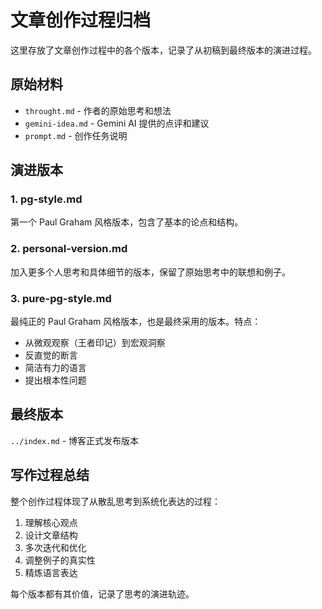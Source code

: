 # 文章创作过程归档

这里存放了文章创作过程中的各个版本，记录了从初稿到最终版本的演进过程。

## 原始材料

- `throught.md` - 作者的原始思考和想法
- `gemini-idea.md` - Gemini AI 提供的点评和建议  
- `prompt.md` - 创作任务说明

## 演进版本

### 1. pg-style.md
第一个 Paul Graham 风格版本，包含了基本的论点和结构。

### 2. personal-version.md  
加入更多个人思考和具体细节的版本，保留了原始思考中的联想和例子。

### 3. pure-pg-style.md
最纯正的 Paul Graham 风格版本，也是最终采用的版本。特点：
- 从微观观察（王者印记）到宏观洞察
- 反直觉的断言
- 简洁有力的语言
- 提出根本性问题

## 最终版本
`../index.md` - 博客正式发布版本

## 写作过程总结

整个创作过程体现了从散乱思考到系统化表达的过程：
1. 理解核心观点
2. 设计文章结构  
3. 多次迭代和优化
4. 调整例子的真实性
5. 精炼语言表达

每个版本都有其价值，记录了思考的演进轨迹。